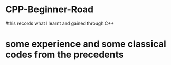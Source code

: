 # CPP-Beginner-Road

#this records what I learnt and gained through C++
# some experience and some classical codes from the precedents
